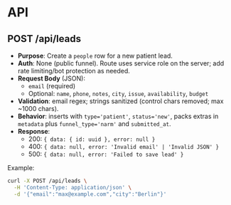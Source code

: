 # API

## POST /api/leads
- __Purpose__: Create a `people` row for a new patient lead.
- __Auth__: None (public funnel). Route uses service role on the server; add rate limiting/bot protection as needed.
- __Request Body__ (JSON):
  - `email` (required)
  - Optional: `name`, `phone`, `notes`, `city`, `issue`, `availability`, `budget`
- __Validation__: email regex; strings sanitized (control chars removed; max ~1000 chars).
- __Behavior__: inserts with `type='patient'`, `status='new'`, packs extras in `metadata` plus `funnel_type='narm'` and `submitted_at`.
- __Response__:
  - 200: `{ data: { id: uuid }, error: null }`
  - 400: `{ data: null, error: 'Invalid email' | 'Invalid JSON' }`
  - 500: `{ data: null, error: 'Failed to save lead' }`

Example:
```bash
curl -X POST /api/leads \
  -H 'Content-Type: application/json' \
  -d '{"email":"max@example.com","city":"Berlin"}'
```
